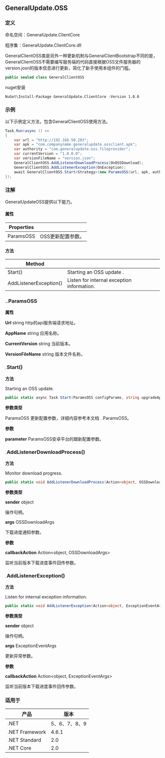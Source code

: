 ## GeneralUpdate.OSS

### 定义

命名空间：GeneralUpdate.ClientCore

程序集：GeneralUpdate.ClientCore.dll



GeneralClientOSS类是另外一种更新机制与GeneralClientBootstrap不同的是，GeneralClientOSS不需要编写服务端的代码直接根据OSS文件服务器的version.josn的版本信息进行更新，简化了新手使用本组件的门槛。

```c#
public sealed class GeneralClientOSS
```

nuget安装

```shell
NuGet\Install-Package GeneralUpdate.ClientCore -Version 1.0.0
```



### 示例

以下示例定义方法，包含GeneralClientOSS使用方法。

```c#
Task.Run(async () =>
{
    var url = "http://192.168.50.203";
    var apk = "com.companyname.generalupdate.ossclient.apk";
    var authority = "com.generalupdate.oss.fileprovider";
    var currentVersion = "1.0.0.0";
    var versionFileName = "version.json";
    GeneralClientOSS.AddListenerDownloadProcess(OnOSSDownload);
    GeneralClientOSS.AddListenerException(OnException);
    await GeneralClientOSS.Start<Strategy>(new ParamsOSS(url, apk, authority, currentVersion, versionFileName));
});
```



### 注解

GeneralUpdateOSS提供以下能力。

#### 属性

| Properties |                   |
| ---------- | ----------------- |
| ParamsOSS  | OSS更新配置参数。 |



#### 方法

| Method                 |                                            |
| ---------------------- | ------------------------------------------ |
| Start()                | Starting an OSS update .                   |
| AddListenerException() | Listen for internal exception information. |



### <img src="D:\github_project\GeneralUpdate-Samples\website\doc\imgs\property.png" alt="property" style="zoom:12%;" />ParamsOSS

**属性**

**Url** string http的api服务端请求地址。

**AppName** string 应用名称。

**CurrentVersion** string 当前版本。

**VersionFileName** string 版本文件名称。



### <img src="D:\github_project\GeneralUpdate-Samples\website\doc\imgs\func.png" alt="func" style="zoom:10%;" />Start()

**方法**

Starting an OSS update.

```c#
public static async Task Start(ParamsOSS configParams, string upgradeAppName = "GeneralUpdate.Upgrade")
```



**参数类型**

ParamsOSS 更新配置参数，详细内容参考本文档  <img src="D:\github_project\GeneralUpdate-Samples\website\doc\imgs\property.png" alt="property" style="zoom:12%;" />ParamsOSS。



**参数**

**parameter** ParamsOSS安卓平台的跟新配置参数。



### <img src="D:\github_project\GeneralUpdate-Samples\website\doc\imgs\func.png" alt="func" style="zoom:10%;" />AddListenerDownloadProcess()

**方法**

Monitor download progress.

```c#
public static void AddListenerDownloadProcess(Action<object, OSSDownloadArgs> callbackAction);
```



**参数类型**

**sender** object 

操作句柄。

**args** OSSDownloadArgs

下载进度通知参数。



**参数**

**callbackAction** Action<object, OSSDownloadArgs> 

监听当前版本下载进度事件回传参数。



### <img src="D:\github_project\GeneralUpdate-Samples\website\doc\imgs\func.png" alt="func" style="zoom:10%;" />AddListenerException()

**方法**

Listen for internal exception information.

```c#
public static void AddListenerException(Action<object, ExceptionEventArgs> callbackAction);
```



**参数类型**

**sender** object 

操作句柄。

**args** ExceptionEventArgs

更新异常参数。



**参数**

**callbackAction** Action<object, ExceptionEventArgs> 

监听当前版本下载进度事件回传参数。



### 适用于

| 产品           | 版本          |
| -------------- | ------------- |
| .NET           | 5、6、7、8、9 |
| .NET Framework | 4.6.1         |
| .NET Standard  | 2.0           |
| .NET Core      | 2.0           |